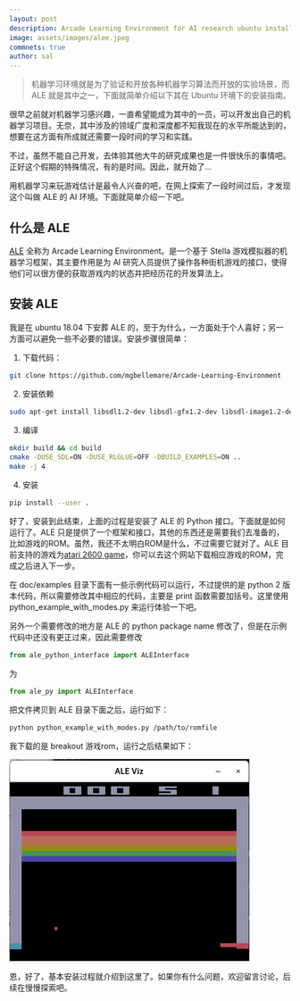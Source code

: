 ```yaml
---
layout: post
description: Arcade Learning Environment for AI research ubuntu install.
image: assets/images/alee.jpeg
commnets: true
author: sal
---
```


> 机器学习环境就是为了验证和开放各种机器学习算法而开放的实验场景，而 ALE 就是其中之一，下面就简单介绍以下其在 Ubuntu 环境下的安装指南。

很早之前就对机器学习感兴趣，一直希望能成为其中的一员，可以开发出自己的机器学习项目。无奈，其中涉及的领域广度和深度都不知我现在的水平所能达到的，想要在这方面有所成就还需要一段时间的学习和实践。

不过，虽然不能自己开发，去体验其他大牛的研究成果也是一件很快乐的事情吧。正好这个假期的特殊情况，有的是时间。因此，就开始了...

用机器学习来玩游戏估计是最令人兴奋的吧，在网上探索了一段时间过后，才发现这个叫做 ALE 的 AI 环境。下面就简单介绍一下吧。

## 什么是 ALE
[ALE](https://github.com/mgbellemare/Arcade-Learning-Environment) 全称为 Arcade Learning Environment。是一个基于 Stella 游戏模拟器的机器学习框架，其主要作用是为 AI 研究人员提供了操作各种街机游戏的接口，使得他们可以很方便的获取游戏内的状态并把经历花的开发算法上。

## 安装 ALE
我是在 ubuntu 18.04 下安葬 ALE 的，至于为什么，一方面处于个人喜好；另一方面可以避免一些不必要的错误。安装步骤很简单：

1. 下载代码：
```bash
git clone https://github.com/mgbellemare/Arcade-Learning-Environment
```
2. 安装依赖
```bash
sudo apt-get install libsdl1.2-dev libsdl-gfx1.2-dev libsdl-image1.2-dev cmake
```
3. 编译
```bash
mkdir build && cd build
cmake -DUSE_SDL=ON -DUSE_RLGLUE=OFF -DBUILD_EXAMPLES=ON ..
make -j 4
```
4. 安装
```bash
pip install --user .
```

好了，安装到此结束，上面的过程是安装了 ALE 的 Python 接口。下面就是如何运行了。ALE 只是提供了一个框架和接口，其他的东西还是需要我们去准备的，比如游戏的ROM。虽然，我还不太明白ROM是什么，不过需要它就对了。ALE 目前支持的游戏为[atari 2600 game](http://www.atarimania.com/pgemainsoft.awp?type=G&system=2)，你可以去这个网站下载相应游戏的ROM，完成之后进入下一步。

在 doc/examples 目录下面有一些示例代码可以运行，不过提供的是 python 2 版本代码，所以需要修改其中相应的代码，主要是 print 函数需要加括号。这里使用 python_example_with_modes.py 来运行体验一下吧。

另外一个需要修改的地方是 ALE 的 python package name 修改了，但是在示例代码中还没有更正过来，因此需要修改 
```python
from ale_python_interface import ALEInterface
``` 
为 
```python
from ale_py import ALEInterface
```

把文件拷贝到 ALE 目录下面之后，运行如下：

```bash
python python_example_with_modes.py /path/to/romfile
```

我下载的是 breakout 游戏rom，运行之后结果如下：

![](/assets/images/breakout-ar.png)

恩，好了，基本安装过程就介绍到这里了。如果你有什么问题，欢迎留言讨论，后续在慢慢探索吧。
